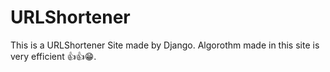 

# URLShortener

This is a URLShortener Site made by Django. Algorothm made in this site is very efficient 👍👍😁.

